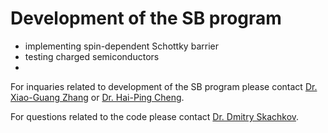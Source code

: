 # Development of the SB program
* implementing spin-dependent Schottky barrier
* testing charged semiconductors
* 

For inquaries related to development of the SB program please contact [Dr. Xiao-Guang Zhang](<mailto:xgz@ufl.edu?subject=SB code development>) or [Dr. Hai-Ping Cheng](<mailto:ha.cheng@northeastern.edu?subject=SB code development>). 

For questions related to the code please contact [Dr. Dmitry Skachkov](<mailto:dmitry.skachkov@DSedu.org?subject=SB code on GitHub>). 

